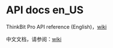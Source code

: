 # API docs en_US
ThinkBit Pro API reference (English)，[wiki](https://github.com/thinkbitpro/API_docs_en/wiki)  

中文文档，请参阅：[wiki](https://github.com/thinkbitpro/API_docs_zh/wiki)
